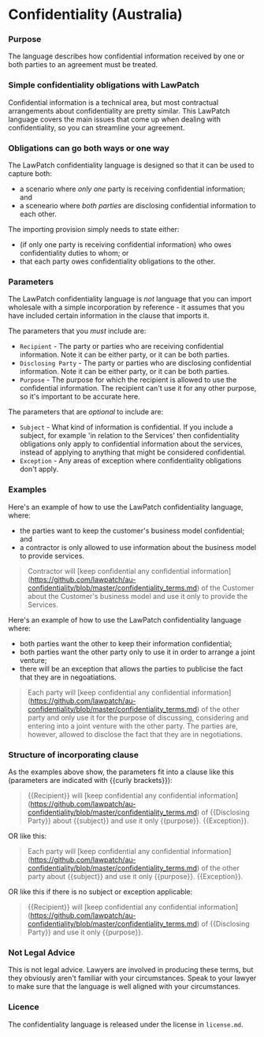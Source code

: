 # Confidentiality (Australia)

### Purpose
The language describes how confidential information received by one or both parties to an agreement must be treated.

### Simple confidentiality obligations with LawPatch
Confidential information is a technical area, but most contractual arrangements about confidentiality are pretty similar. This LawPatch language covers the main issues that come up when dealing with confidentiality, so you can streamline your agreement.

### Obligations can go both ways or one way
The LawPatch confidentiality language is designed so that it can be used to capture both:
- a scenario where *only one* party is receiving confidential information; and
- a sceneario where *both parties* are disclosing confidential information to each other.

The importing provision simply needs to state either:
- (if only one party is receiving confidential information) who owes confidentiality duties to whom; or
- that each party owes confidentiality obligations to the other.

### Parameters 
The LawPatch confidentiality language is *not* language that you can import wholesale with a simple incorporation by reference - it assumes that you have included certain information in the clause that imports it.

The parameters that you *must* include are: 
- `Recipient` - The party or parties who are receiving confidential information. Note it can be either party, or it can be both parties.
- `Disclosing Party` - The party or parties who are disclosing confidential information. Note it can be either party, or it can be both parties.
- `Purpose` - The purpose for which the recipient is allowed to use the confidential information. The recipient can't use it for any other purpose, so it's important to be accurate here.

The parameters that are *optional* to include are:
- `Subject` - What kind of information is confidential. If you include a subject, for example 'in relation to the Services' then confidentiality obligations only apply to confidential information about the services, instead of applying to anything that might be considered confidential. 
- `Exception` - Any areas of exception where confidentiality obligations don't apply.

### Examples

Here's an example of how to use the LawPatch confidentiality language, where:
- the parties want to keep the customer's business model confidential; and
- a contractor is only allowed to use information about the business model to provide services.

> Contractor will [keep confidential any confidential information] (https://github.com/lawpatch/au-confidentiality/blob/master/confidentiality_terms.md) of the Customer about the Customer's business model and use it only to provide the Services.

Here's an example of how to use the LawPatch confidentiality language where:
- both parties want the other to keep their information confidential; 
- both parties want the other party only to use it in order to arrange a joint venture;
- there will be an exception that allows the parties to publicise the fact that they are in negoatiations.

> Each party will [keep confidential any confidential information] (https://github.com/lawpatch/au-confidentiality/blob/master/confidentiality_terms.md) of the other party and only use it for the purpose of discussing, considering and entering into a joint venture with the other party. The parties are, however, allowed to disclose the fact that they are in negotiations.

### Structure of incorporating clause

As the examples above show, the parameters fit into a clause like this (parameters are indicated with {{curly brackets}}): 

> {{Recipient}} will [keep confidential any confidential information] (https://github.com/lawpatch/au-confidentiality/blob/master/confidentiality_terms.md) of {{Disclosing Party}} about {{subject}} and use it only {{purpose}}. {{Exception}}. 

OR like this: 

> Each party will [keep confidential any confidential information] (https://github.com/lawpatch/au-confidentiality/blob/master/confidentiality_terms.md) of the other party about {{subject}} and use it only {{purpose}}. {{Exception}}.

OR like this if there is no subject or exception applicable:

> {{Recipient}} will [keep confidential any confidential information] (https://github.com/lawpatch/au-confidentiality/blob/master/confidentiality_terms.md) of {{Disclosing Party}} and use it only {{purpose}}. 

### Not Legal Advice

This is not legal advice.  Lawyers are involved in producing these terms, but they obviously aren't familiar with your circumstances.  Speak to your lawyer to make sure that the language is well aligned with your circumstances.

### Licence

The confidentiality language is released under the license in `license.md`.
